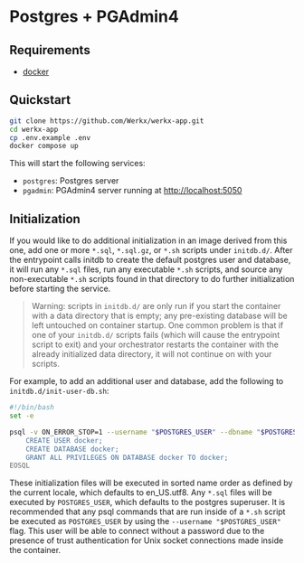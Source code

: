 # Postgres + PGAdmin4

## Requirements

- [docker](https://www.docker.com/)

## Quickstart

```sh
git clone https://github.com/Werkx/werkx-app.git
cd werkx-app
cp .env.example .env
docker compose up
```

This will start the following services:

- `postgres`: Postgres server
- `pgadmin`: PGAdmin4 server running at [http://localhost:5050](http://localhost:5050)

## Initialization

If you would like to do additional initialization in an image derived from this one, add one or more `*.sql`, `*.sql.gz`, or `*.sh` scripts under `initdb.d/`. After the entrypoint calls initdb to create the default postgres user and database, it will run any `*.sql` files, run any executable `*.sh` scripts, and source any non-executable `*.sh` scripts found in that directory to do further initialization before starting the service.

> Warning: scripts in `initdb.d/` are only run if you start the container with a data directory that is empty; any pre-existing database will be left untouched on container startup. One common problem is that if one of your `initdb.d/` scripts fails (which will cause the entrypoint script to exit) and your orchestrator restarts the container with the already initialized data directory, it will not continue on with your scripts.

For example, to add an additional user and database, add the following to `initdb.d/init-user-db.sh`:

```sh
#!/bin/bash
set -e

psql -v ON_ERROR_STOP=1 --username "$POSTGRES_USER" --dbname "$POSTGRES_DB" <<-EOSQL
    CREATE USER docker;
    CREATE DATABASE docker;
    GRANT ALL PRIVILEGES ON DATABASE docker TO docker;
EOSQL
```

These initialization files will be executed in sorted name order as defined by the current locale, which defaults to en_US.utf8. Any `*.sql` files will be executed by `POSTGRES_USER`, which defaults to the postgres superuser. It is recommended that any psql commands that are run inside of a `*.sh` script be executed as `POSTGRES_USER` by using the `--username "$POSTGRES_USER"` flag. This user will be able to connect without a password due to the presence of trust authentication for Unix socket connections made inside the container.
